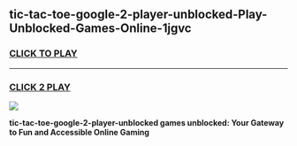 
## tic-tac-toe-google-2-player-unblocked-Play-Unblocked-Games-Online-1jgvc
<h3>
<a href="https://premium76.site?title=tic-tac-toe-google-2-player-unblocked&ref=25A">CLICK TO PLAY</a></h3>
<hr>

<h3>
<a href="https://premium76.site?title=tic-tac-toe-google-2-player-unblocked&ref=25A">CLICK 2 PLAY</a>
  
</h3>

<a href="https://premium76.site?title=tic-tac-toe-google-2-player-unblocked&ref=25A"><img src="https://clearcache.store/games.png"></a>


**tic-tac-toe-google-2-player-unblocked games unblocked: Your Gateway to Fun and Accessible Online Gaming**
